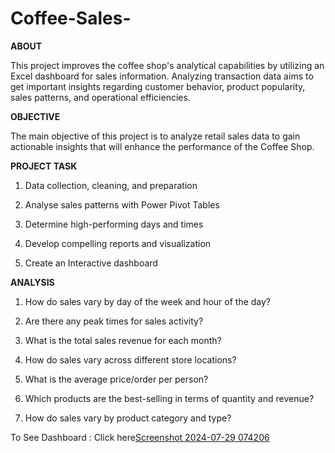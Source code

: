 # Coffee-Sales-
**ABOUT**

This project improves the coffee shop's analytical capabilities by utilizing an Excel dashboard for sales information. Analyzing transaction data aims to get important insights regarding customer behavior, product popularity, sales patterns, and operational efficiencies. 

**OBJECTIVE**

The main objective of this project is to analyze retail sales data to gain actionable insights that will enhance the performance of the Coffee Shop.

**PROJECT TASK**

1. Data collection, cleaning, and preparation
  
2. Analyse sales patterns with Power Pivot Tables
   
3. Determine high-performing days and times
  
4. Develop compelling reports and visualization
  
5. Create an Interactive dashboard

**ANALYSIS**
1. How do sales vary by day of the week and hour of the day?

2. Are there any peak times for sales activity?

3. What is the total sales revenue for each month?

4. How do sales vary across different store locations?

5. What is the average price/order per person?

6. Which products are the best-selling in terms of quantity and revenue?

7. How do sales vary by product category and type?

To See Dashboard :
Click here[Screenshot 2024-07-29 074206](https://github.com/Janavi0914/Coffee-Sales-/blob/main/Screenshot%202024-07-29%20074206.png)
